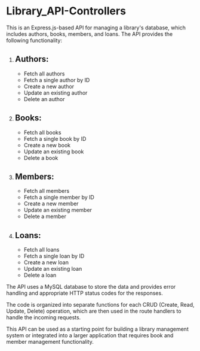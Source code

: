 # Library_API-Controllers

This is an Express.js-based API for managing a library's database, which includes authors, books, members, and loans. The API provides the following functionality:

1. ## Authors:
   - Fetch all authors
   - Fetch a single author by ID
   - Create a new author
   - Update an existing author
   - Delete an author

2. ## Books:
   - Fetch all books
   - Fetch a single book by ID
   - Create a new book
   - Update an existing book
   - Delete a book

3. ## Members:
   - Fetch all members
   - Fetch a single member by ID
   - Create a new member
   - Update an existing member
   - Delete a member

4. ## Loans:
   - Fetch all loans
   - Fetch a single loan by ID
   - Create a new loan
   - Update an existing loan
   - Delete a loan

The API uses a MySQL database to store the data and provides error handling and appropriate HTTP status codes for the responses.

The code is organized into separate functions for each CRUD (Create, Read, Update, Delete) operation, which are then used in the route handlers to handle the incoming requests.

This API can be used as a starting point for building a library management system or integrated into a larger application that requires book and member management functionality.
